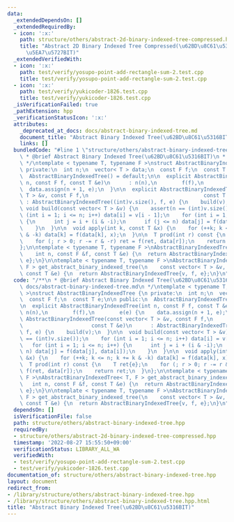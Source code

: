 ```yaml
---
data:
  _extendedDependsOn: []
  _extendedRequiredBy:
  - icon: ':x:'
    path: structure/others/abstract-2d-binary-indexed-tree-compressed.hpp
    title: "Abstract 2D Binary Indexed Tree Compressed(\u62BD\u8C61\u53162\u6B21\u5143\
      \u5EA7\u5727BIT)"
  _extendedVerifiedWith:
  - icon: ':x:'
    path: test/verify/yosupo-point-add-rectangle-sum-2.test.cpp
    title: test/verify/yosupo-point-add-rectangle-sum-2.test.cpp
  - icon: ':x:'
    path: test/verify/yukicoder-1826.test.cpp
    title: test/verify/yukicoder-1826.test.cpp
  _isVerificationFailed: true
  _pathExtension: hpp
  _verificationStatusIcon: ':x:'
  attributes:
    _deprecated_at_docs: docs/abstract-binary-indexed-tree.md
    document_title: "Abstract Binary Indexed Tree(\u62BD\u8C61\u5316BIT)"
    links: []
  bundledCode: "#line 1 \"structure/others/abstract-binary-indexed-tree.hpp\"\n/**\n\
    \ * @brief Abstract Binary Indexed Tree(\u62BD\u8C61\u5316BIT)\n * @docs docs/abstract-binary-indexed-tree.md\n\
    \ */\ntemplate < typename T, typename F >\nstruct AbstractBinaryIndexedTree {\n\
    \ private:\n  int n;\n  vector< T > data;\n  const F f;\n  const T e;\n\n public:\n\
    \  AbstractBinaryIndexedTree() = default;\n\n  explicit AbstractBinaryIndexedTree(int\
    \ n, const F f, const T &e)\n      : n(n),\n        f(f),\n        e(e) {\n  \
    \  data.assign(n + 1, e);\n  }\n\n  explicit AbstractBinaryIndexedTree(const vector<\
    \ T > &v, const F f,\n                                     const T &e)\n     \
    \ : AbstractBinaryIndexedTree((int)v.size(), f, e) {\n    build(v);\n  }\n\n \
    \ void build(const vector< T > &v) {\n    assert(n == (int)v.size());\n    for\
    \ (int i = 1; i <= n; i++) data[i] = v[i - 1];\n    for (int i = 1; i <= n; i++)\
    \ {\n      int j = i + (i & -i);\n      if (j <= n) data[j] = f(data[j], data[i]);\n\
    \    }\n  }\n\n  void apply(int k, const T &x) {\n    for (++k; k <= n; k += k\
    \ & -k) data[k] = f(data[k], x);\n  }\n\n  T prod(int r) const {\n    T ret{e};\n\
    \    for (; r > 0; r -= r & -r) ret = f(ret, data[r]);\n    return ret;\n  }\n\
    };\n\ntemplate < typename T, typename F >\nAbstractBinaryIndexedTree< T, F > get_abstract_binary_indexed_tree(\n\
    \    int n, const F &f, const T &e) {\n  return AbstractBinaryIndexedTree{n, f,\
    \ e};\n}\n\ntemplate < typename T, typename F >\nAbstractBinaryIndexedTree< T,\
    \ F > get_abstract_binary_indexed_tree(\n    const vector< T > &v, const F &f,\
    \ const T &e) {\n  return AbstractBinaryIndexedTree{v, f, e};\n}\n"
  code: "/**\n * @brief Abstract Binary Indexed Tree(\u62BD\u8C61\u5316BIT)\n * @docs\
    \ docs/abstract-binary-indexed-tree.md\n */\ntemplate < typename T, typename F\
    \ >\nstruct AbstractBinaryIndexedTree {\n private:\n  int n;\n  vector< T > data;\n\
    \  const F f;\n  const T e;\n\n public:\n  AbstractBinaryIndexedTree() = default;\n\
    \n  explicit AbstractBinaryIndexedTree(int n, const F f, const T &e)\n      :\
    \ n(n),\n        f(f),\n        e(e) {\n    data.assign(n + 1, e);\n  }\n\n  explicit\
    \ AbstractBinaryIndexedTree(const vector< T > &v, const F f,\n               \
    \                      const T &e)\n      : AbstractBinaryIndexedTree((int)v.size(),\
    \ f, e) {\n    build(v);\n  }\n\n  void build(const vector< T > &v) {\n    assert(n\
    \ == (int)v.size());\n    for (int i = 1; i <= n; i++) data[i] = v[i - 1];\n \
    \   for (int i = 1; i <= n; i++) {\n      int j = i + (i & -i);\n      if (j <=\
    \ n) data[j] = f(data[j], data[i]);\n    }\n  }\n\n  void apply(int k, const T\
    \ &x) {\n    for (++k; k <= n; k += k & -k) data[k] = f(data[k], x);\n  }\n\n\
    \  T prod(int r) const {\n    T ret{e};\n    for (; r > 0; r -= r & -r) ret =\
    \ f(ret, data[r]);\n    return ret;\n  }\n};\n\ntemplate < typename T, typename\
    \ F >\nAbstractBinaryIndexedTree< T, F > get_abstract_binary_indexed_tree(\n \
    \   int n, const F &f, const T &e) {\n  return AbstractBinaryIndexedTree{n, f,\
    \ e};\n}\n\ntemplate < typename T, typename F >\nAbstractBinaryIndexedTree< T,\
    \ F > get_abstract_binary_indexed_tree(\n    const vector< T > &v, const F &f,\
    \ const T &e) {\n  return AbstractBinaryIndexedTree{v, f, e};\n}\n"
  dependsOn: []
  isVerificationFile: false
  path: structure/others/abstract-binary-indexed-tree.hpp
  requiredBy:
  - structure/others/abstract-2d-binary-indexed-tree-compressed.hpp
  timestamp: '2022-08-27 15:55:50+09:00'
  verificationStatus: LIBRARY_ALL_WA
  verifiedWith:
  - test/verify/yosupo-point-add-rectangle-sum-2.test.cpp
  - test/verify/yukicoder-1826.test.cpp
documentation_of: structure/others/abstract-binary-indexed-tree.hpp
layout: document
redirect_from:
- /library/structure/others/abstract-binary-indexed-tree.hpp
- /library/structure/others/abstract-binary-indexed-tree.hpp.html
title: "Abstract Binary Indexed Tree(\u62BD\u8C61\u5316BIT)"
---
```

